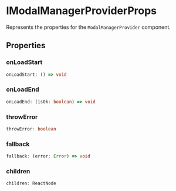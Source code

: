 # IModalManagerProviderProps

Represents the properties for the `ModalManagerProvider` component.

## Properties

### onLoadStart

```ts
onLoadStart: () => void
```

### onLoadEnd

```ts
onLoadEnd: (isOk: boolean) => void
```

### throwError

```ts
throwError: boolean
```

### fallback

```ts
fallback: (error: Error) => void
```

### children

```ts
children: ReactNode
```

